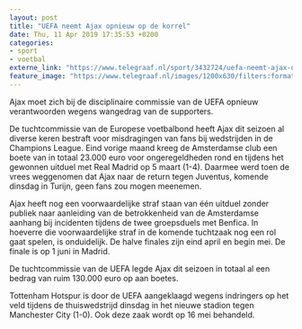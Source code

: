 ```yaml
---
layout: post
title: "UEFA neemt Ajax opnieuw op de korrel"
date: Thu, 11 Apr 2019 17:35:53 +0200
categories: 
- sport 
- voetbal 
externe_link: "https://www.telegraaf.nl/sport/3432724/uefa-neemt-ajax-opnieuw-op-de-korrel"
feature_image: "https://www.telegraaf.nl/images/1200x630/filters:format(jpeg):quality(80)/cdn-kiosk-api.telegraaf.nl/181e60f6-5c76-11e9-b172-02d1dbdc35d1.jpg"
---
```


<p class="intro">Ajax moet zich bij de disciplinaire commissie van de UEFA opnieuw verantwoorden wegens wangedrag van de supporters.</p> <p>De tuchtcommissie van de Europese voetbalbond heeft Ajax dit seizoen al diverse keren bestraft voor misdragingen van fans bij wedstrijden in de Champions League. Eind vorige maand kreeg de Amsterdamse club een boete van in totaal 23.000 euro voor ongeregeldheden rond en tijdens het gewonnen uitduel met Real Madrid op 5 maart (1-4). Daarmee werd toen de vrees weggenomen dat Ajax naar de return tegen Juventus, komende dinsdag in Turijn, geen fans zou mogen meenemen.</p><p>Ajax heeft nog een voorwaardelijke straf staan van één uitduel zonder publiek naar aanleiding van de betrokkenheid van de Amsterdamse aanhang bij incidenten tijdens de twee groepsduels met Benfica. In hoeverre die voorwaardelijke straf in de komende tuchtzaak nog een rol gaat spelen, is onduidelijk. De halve finales zijn eind april en begin mei. De finale is op 1 juni in Madrid.</p><p>De tuchtcommissie van de UEFA legde Ajax dit seizoen in totaal al een bedrag van ruim 130.000 euro op aan boetes.</p><p>Tottenham Hotspur is door de UEFA aangeklaagd wegens indringers op het veld tijdens de thuiswedstrijd dinsdag in het nieuwe stadion tegen Manchester City (1-0). Ook deze zaak wordt op 16 mei behandeld.</p>
